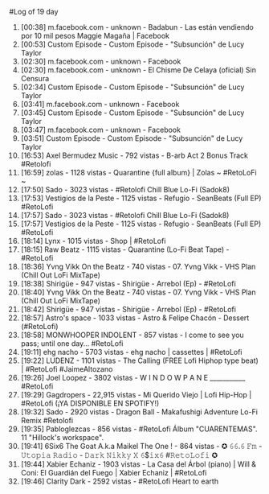 #Log of 19 day

1. [00:38] m.facebook.com - unknown - Badabun - Las están vendiendo por 10 mil pesos Maggie Magaña | Facebook
1. [00:53] Custom Episode - Custom Episode - "Subsunción" de Lucy Taylor
1. [02:30] m.facebook.com - unknown - Facebook
1. [02:30] m.facebook.com - unknown - El Chisme De Celaya (oficial) Sin Censura
1. [02:34] Custom Episode - Custom Episode - "Subsunción" de Lucy Taylor
1. [03:41] m.facebook.com - unknown - Facebook
1. [03:45] Custom Episode - Custom Episode - "Subsunción" de Lucy Taylor
1. [03:47] m.facebook.com - unknown - Facebook
1. [03:51] Custom Episode - Custom Episode - "Subsunción" de Lucy Taylor
1. [16:53] Axel Bermudez Music - 792 vistas - B-arb Act 2 Bonus Track #Retolofi
1. [16:59] zolas - 1128 vistas - Quarantine {full album} | Zolas  ~ #RetoLoFi ~
1. [17:50] Sado - 3023 vistas - #Retolofi Chill Blue Lo-Fi (Sadok8)
1. [17:53] Vestigios de la Peste - 1125 vistas - Refugio - SeanBeats (Full EP) #RetoLofi
1. [17:57] Sado - 3023 vistas - #Retolofi Chill Blue Lo-Fi (Sadok8)
1. [17:57] Vestigios de la Peste - 1125 vistas - Refugio - SeanBeats (Full EP) #RetoLofi
1. [18:14] Lynx - 1015 vistas - Shop | #RetoLofi
1. [18:15] Raw Beatz - 1115 vistas - Quarantine (Lo-Fi Beat Tape) - #RetoLofi
1. [18:36] Yvng Vikk On the Beatz - 740 vistas - 07. Yvng Vikk - VHS Plan (Chill Out LoFi MixTape)
1. [18:38] Shirigüe - 947 vistas - Shirigüe - Arrebol (Ep) - #RetoLofi
1. [18:40] Yvng Vikk On the Beatz - 740 vistas - 07. Yvng Vikk - VHS Plan (Chill Out LoFi MixTape)
1. [18:42] Shirigüe - 947 vistas - Shirigüe - Arrebol (Ep) - #RetoLofi
1. [18:57] Astro's space - 1033 vistas - Astro & Felipe Chacón - Dessert (#RetoLofi)
1. [18:58] MONWHOOPER INDOLENT - 857 vistas - I come to see you pass; until one day...                                                   #RetoLofi
1. [19:11] ehg nacho - 5703 vistas - ehg nacho | cassettes | #RetoLofi
1. [19:22] LUDENZ - 1101 vistas - The Calling (FREE Lofi Hiphop type beat) | #RetoLofi #JaimeAltozano
1. [19:26] Joel Loopez - 3802 vistas - W I N D O W P A N E ___________ #RetoLofi
1. [19:29] Gagdropers - 22,915 vistas - Mi Querido Viejo | Lofi Hip-Hop | #RetoLofi (¡YA DISPONIBLE EN SPOTIFY!)
1. [19:32] Sado - 2920 vistas - Dragon Ball - Makafushigi Adventure Lo-Fi Remix #Retolofi
1. [19:35] Pabloglezcas - 856 vistas - #RetoLofi Álbum "CUARENTEMAS". 11 "Hillock's workspace".
1. [19:41] 6Six6 The Goat A.k.a Maikel The One ! - 864 vistas - ✪ 𝟼𝟼.𝟼 𝙵𝚖 - 𝚄𝚝𝚘𝚙𝚒𝚊 𝚁𝚊𝚍𝚒𝚘 - 𝙳𝚊𝚛𝚔 𝙽𝚒𝚔𝚔𝚢 𝚇 𝟼$𝚒𝚡𝟼 #𝚁𝚎𝚝𝚘𝙻𝚘𝚏𝚒 ✪
1. [19:44] Xabier Echaniz - 1903 vistas - La Casa del Árbol (piano) | Will & Coni: El Guardián del Fuego | Xabier Echaniz | #RetoLofi
1. [19:46] Clarity Dark - 2592 vistas - #RetoLofi Heart to earth
